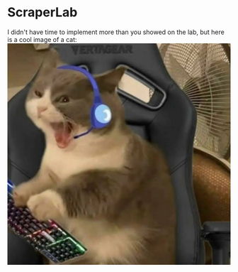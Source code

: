 # ScraperLab

I didn't have time to implement more than you showed on the lab, but here is a cool image of a cat:
![cat](cat.png)
